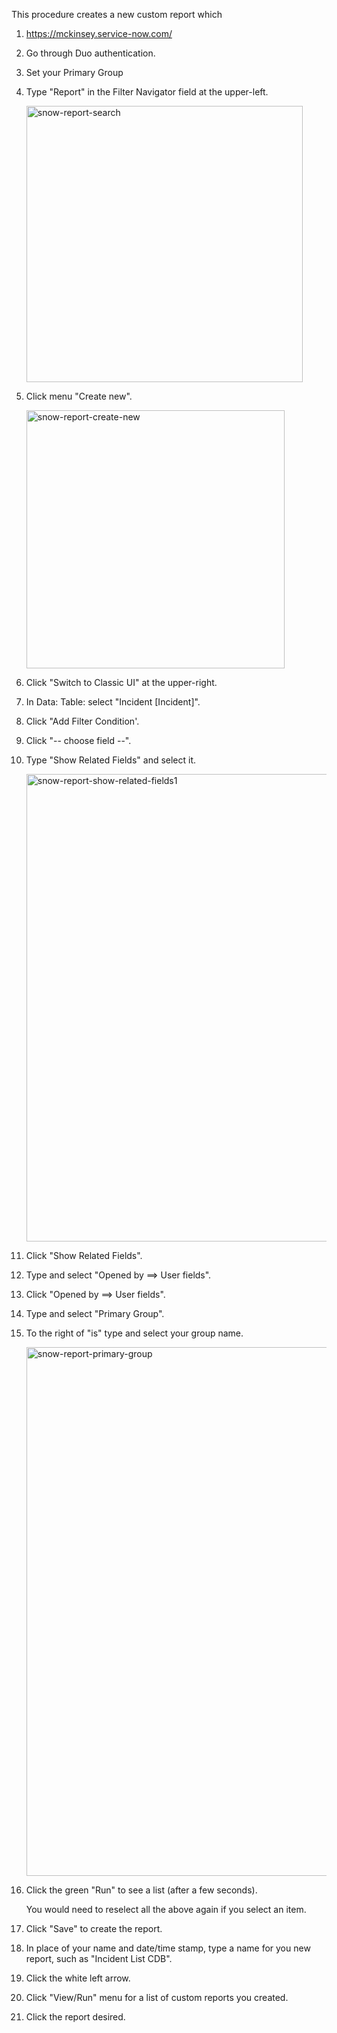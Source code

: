 This procedure creates a new custom report which

1. https://mckinsey.service-now.com/
1. Go through Duo authentication.

1. Set your Primary Group

3. Type "Report" in the Filter Navigator field at the upper-left.

   <img width="442" alt="snow-report-search" src="https://user-images.githubusercontent.com/64391825/127793120-6fdc0539-cb54-444c-aa4e-82993bfd5a95.png">

1. Click menu "Create new".

   <img width="413" alt="snow-report-create-new" src="https://user-images.githubusercontent.com/64391825/127793199-a2a37b58-1c9c-4728-b674-23851896fb45.png">

1. Click "Switch to Classic UI" at the upper-right.

1. In Data: Table: select "Incident [Incident]".

1. Click "Add Filter Condition'.
2. Click "-- choose field --".
3. Type "Show Related Fields" and select it.

   <img width="748" alt="snow-report-show-related-fields1" src="https://user-images.githubusercontent.com/64391825/127794599-9b746293-8bed-4b01-89df-c8f381c8ab79.png">

4. Click "Show Related Fields".
5. Type and select "Opened by ==> User fields".
5. Click "Opened by ==> User fields".
6. Type and select "Primary Group".
7. To the right of "is" type and select your group name.

   <img width="846" alt="snow-report-primary-group" src="https://user-images.githubusercontent.com/64391825/127794172-ef5dc2d8-2581-4c56-a839-0b115c704b03.png">

9. Click the green "Run" to see a list (after a few seconds).

   You would need to reselect all the above again if you select an item.

9. Click "Save" to create the report.
10. In place of your name and date/time stamp, type a name for you new report, such as "Incident List CDB".
11. Click the white left arrow.
12. Click "View/Run" menu for a list of custom reports you created.
13. Click the report desired.


